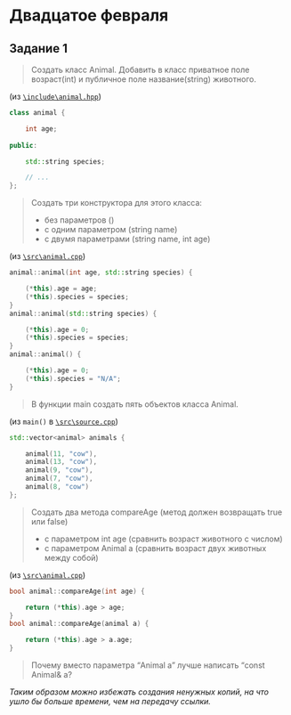 # Двадцатое февраля

## Задание 1

> Создать класс Animal. Добавить в класс приватное поле возраст(int) и публичное  поле название(string) животного. 

(из [`\include\animal.hpp`](./include/animal.hpp))
```cpp
class animal {

    int age;
    
public:

    std::string species;

    // ...
};
```

> Создать три конструктора для этого класса:
> * без параметров ()
> * с одним параметром (string name) 
> * с двумя параметрами (string name, int age)


(из [`\src\animal.cpp`](./src/animal.cpp))
```cpp
animal::animal(int age, std::string species) {

    (*this).age = age;
    (*this).species = species;
}
animal::animal(std::string species) {

    (*this).age = 0;
    (*this).species = species;
}
animal::animal() {

    (*this).age = 0;
    (*this).species = "N/A";
}
```

> В функции main создать пять объектов класса Animal.

(из `main()` в [`\src\source.cpp`](./src/source.cpp))
```cpp
std::vector<animal> animals {

    animal(11, "cow"),
    animal(13, "cow"),
    animal(9, "cow"),
    animal(7, "cow"),
    animal(8, "cow")
};
```

> Создать два метода compareAge (метод должен возвращать true или false)
> * c параметром int age (сравнить возраст животного с числом)
> * с параметром Animal a (сравнить возраст двух животных между собой)


(из [`\src\animal.cpp`](./src/animal.cpp))
```cpp
bool animal::compareAge(int age) {

    return (*this).age > age;
}
bool animal::compareAge(animal a) {

    return (*this).age > a.age;
}
```

> Почему вместо параметра “Animal a” лучше написать “const Animal& a?

*Таким образом можно избежать создания ненужных копий, на что ушло бы больше времени, чем на передачу ссылки.*